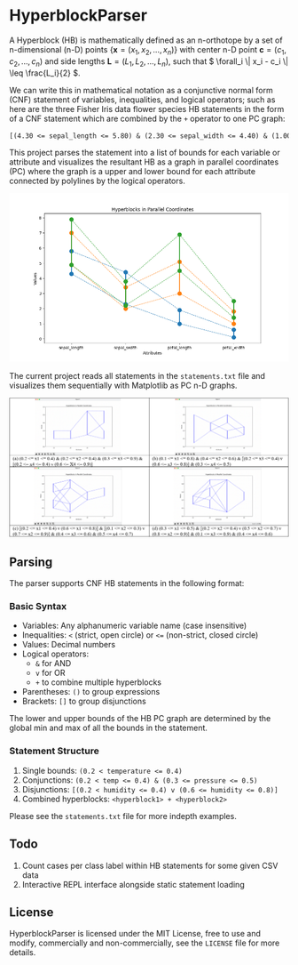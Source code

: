 # HyperblockParser

A Hyperblock (HB) is mathematically defined as an n-orthotope by a set of n-dimensional (n-D) points $`\{ \mathbf{x} = (x_1, x_2, \ldots, x_n) \} `$ with center n-D point $` \mathbf{c} = (c_1, c_2, \ldots, c_n) `$ and side lengths $` \mathbf{L} = (L_1, L_2, \ldots, L_n) `$, such that $` \forall_i \| x_i - c_i \| \leq \frac{L_i}{2} `$.

We can write this in mathematical notation as a conjunctive normal form (CNF) statement of variables, inequalities, and logical operators; such as here are the three Fisher Iris data flower species HB statements in the form of a CNF statement which are combined by the `+` operator to one PC graph:

```txt
[(4.30 <= sepal_length <= 5.80) & (2.30 <= sepal_width <= 4.40) & (1.00 <= petal_length <= 1.90) & (0.10 <= petal_width <= 0.60)] + [(4.90 <= sepal_length <= 7.00) & (2.00 <= sepal_width <= 3.40) & (3.00 <= petal_length <= 5.10) & (1.00 <= petal_width <= 1.80)] + [(4.90 <= sepal_length <= 7.90) & (2.20 <= sepal_width <= 3.80) & (4.50 <= petal_length <= 6.90) & (1.40 <= petal_width <= 2.50)]
```

This project parses the statement into a list of bounds for each variable or attribute and visualizes the resultant HB as a graph in parallel coordinates (PC) where the graph is a upper and lower bound for each attribute connected by polylines by the logical operators.

![demo HB](./screenshots/demo_hb.png)

The current project reads all statements in the `statements.txt` file and visualizes them sequentially with Matplotlib as PC n-D graphs.

![demo HBs](./screenshots/demo.png)

## Parsing

The parser supports CNF HB statements in the following format:

### Basic Syntax

- Variables: Any alphanumeric variable name (case insensitive)
- Inequalities: `<` (strict, open circle) or `<=` (non-strict, closed circle)
- Values: Decimal numbers
- Logical operators:
  - `&` for AND
  - `v` for OR
  - `+` to combine multiple hyperblocks
- Parentheses: `()` to group expressions
- Brackets: `[]` to group disjunctions

The lower and upper bounds of the HB PC graph are determined by the global min and max of all the bounds in the statement.

### Statement Structure

1. Single bounds: `(0.2 < temperature <= 0.4)`
2. Conjunctions: `(0.2 < temp <= 0.4) & (0.3 <= pressure <= 0.5)`
3. Disjunctions: `[(0.2 < humidity <= 0.4) v (0.6 <= humidity <= 0.8)]`
4. Combined hyperblocks: `<hyperblock1> + <hyperblock2>`

Please see the `statements.txt` file for more indepth examples.

## Todo

1. Count cases per class label within HB statements for some given CSV data
2. Interactive REPL interface alongside static statement loading

## License

HyperblockParser is licensed under the MIT License, free to use and modify, commercially and non-commercially, see the `LICENSE` file for more details.
